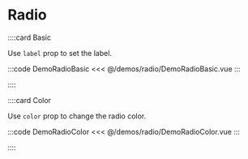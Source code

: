 # Radio

<!-- 👉 Basic -->
::::card Basic

Use `label` prop to set the label.

:::code DemoRadioBasic
<<< @/demos/radio/DemoRadioBasic.vue
:::

::::

<!-- 👉 Color -->
::::card Color

Use `color` prop to change the radio color.

:::code DemoRadioColor
<<< @/demos/radio/DemoRadioColor.vue
:::

::::
